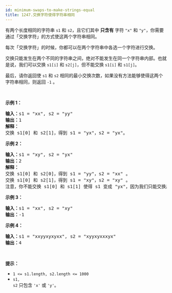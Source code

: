 ```yaml
---
id: minimum-swaps-to-make-strings-equal
title: 1247.交换字符使得字符串相同
---
```

有两个长度相同的字符串 <code>s1</code> 和 <code>s2</code>，且它们其中 **只含有** 字符 <code>&#34;x&#34;</code> 和 <code>&#34;y&#34;</code>，你需要通过「交换字符」的方式使这两个字符串相同。

每次「交换字符」的时候，你都可以在两个字符串中各选一个字符进行交换。

交换只能发生在两个不同的字符串之间，绝对不能发生在同一个字符串内部。也就是说，我们可以交换 <code>s1[i]</code> 和 <code>s2[j]</code>，但不能交换 <code>s1[i]</code> 和 <code>s1[j]</code>。

最后，请你返回使 <code>s1</code> 和 <code>s2</code> 相同的最小交换次数，如果没有方法能够使得这两个字符串相同，则返回 <code>-1</code> 。

 

**示例 1：**


<pre><strong>输入：</strong>s1 = &#34;xx&#34;, s2 = &#34;yy&#34;<br/><strong>输出：</strong>1<br/><strong>解释：<br/></strong>交换 s1[0] 和 s2[1]，得到 s1 = &#34;yx&#34;，s2 = &#34;yx&#34;。</pre>

**示例 2：**


<pre><strong>输入：</strong>s1 = &#34;xy&#34;, s2 = &#34;yx&#34;<br/><strong>输出：</strong>2<br/><strong>解释：<br/></strong>交换 s1[0] 和 s2[0]，得到 s1 = &#34;yy&#34;，s2 = &#34;xx&#34; 。<br/>交换 s1[0] 和 s2[1]，得到 s1 = &#34;xy&#34;，s2 = &#34;xy&#34; 。<br/>注意，你不能交换 s1[0] 和 s1[1] 使得 s1 变成 &#34;yx&#34;，因为我们只能交换属于两个不同字符串的字符。</pre>

**示例 3：**


<pre><strong>输入：</strong>s1 = &#34;xx&#34;, s2 = &#34;xy&#34;<br/><strong>输出：</strong>-1<br/></pre>

**示例 4：**


<pre><strong>输入：</strong>s1 = &#34;xxyyxyxyxx&#34;, s2 = &#34;xyyxyxxxyx&#34;<br/><strong>输出：</strong>4<br/></pre>

 

**提示：**


- <code>1 &lt;= s1.length, s2.length &lt;= 1000</code>
- <code>s1, s2</code> 只包含 <code>&#39;x&#39;</code> 或 <code>&#39;y&#39;</code>。
